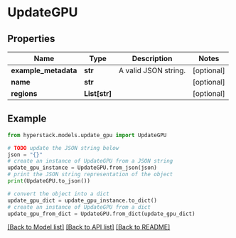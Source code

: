# UpdateGPU


## Properties

Name | Type | Description | Notes
------------ | ------------- | ------------- | -------------
**example_metadata** | **str** | A valid JSON string. | [optional] 
**name** | **str** |  | [optional] 
**regions** | **List[str]** |  | [optional] 

## Example

```python
from hyperstack.models.update_gpu import UpdateGPU

# TODO update the JSON string below
json = "{}"
# create an instance of UpdateGPU from a JSON string
update_gpu_instance = UpdateGPU.from_json(json)
# print the JSON string representation of the object
print(UpdateGPU.to_json())

# convert the object into a dict
update_gpu_dict = update_gpu_instance.to_dict()
# create an instance of UpdateGPU from a dict
update_gpu_from_dict = UpdateGPU.from_dict(update_gpu_dict)
```
[[Back to Model list]](../README.md#documentation-for-models) [[Back to API list]](../README.md#documentation-for-api-endpoints) [[Back to README]](../README.md)


